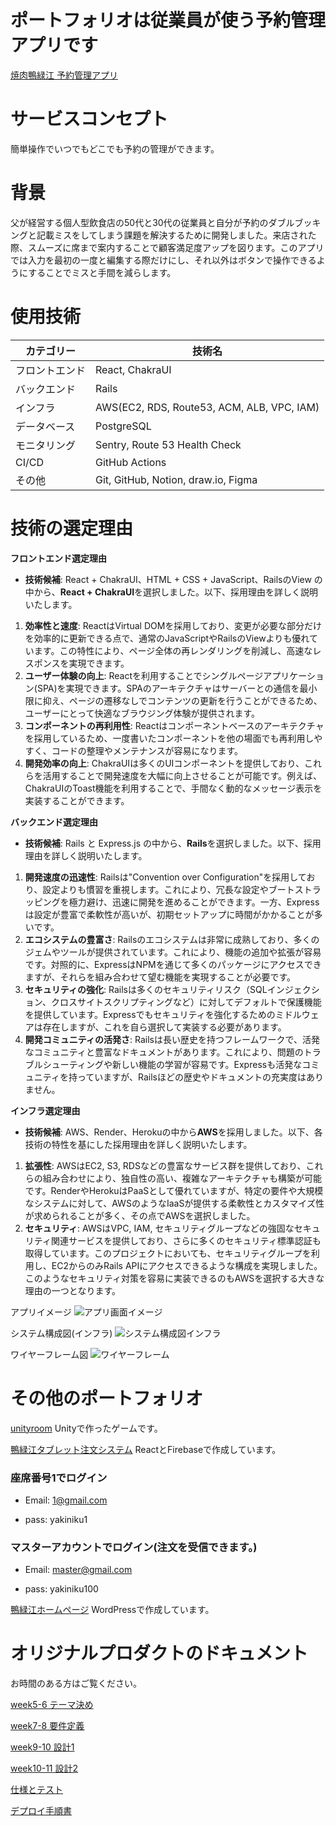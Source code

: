 # ポートフォリオは従業員が使う予約管理アプリです

[焼肉鴨緑江 予約管理アプリ](https://booking.yunonn.net)

# サービスコンセプト
簡単操作でいつでもどこでも予約の管理ができます。

# 背景
父が経営する個人型飲食店の50代と30代の従業員と自分が予約のダブルブッキングと記載ミスをしてしまう課題を解決するために開発しました。来店された際、スムーズに席まで案内することで顧客満足度アップを図ります。このアプリでは入力を最初の一度と編集する際だけにし、それ以外はボタンで操作できるようにすることでミスと手間を減らします。

# 使用技術
|カテゴリー|技術名|
|---|---|
|フロントエンド|React, ChakraUI|
|バックエンド|Rails|
|インフラ|AWS(EC2, RDS, Route53, ACM, ALB, VPC, IAM)|
|データベース|PostgreSQL|
|モニタリング|Sentry, Route 53 Health Check|
|CI/CD|GitHub Actions|
|その他| Git, GitHub, Notion, draw.io, Figma|

# 技術の選定理由

**フロントエンド選定理由**

- **技術候補**: React + ChakraUI、HTML + CSS + JavaScript、RailsのView の中から、**React + ChakraUI**を選択しました。以下、採用理由を詳しく説明いたします。
1. **効率性と速度**: ReactはVirtual DOMを採用しており、変更が必要な部分だけを効率的に更新できる点で、通常のJavaScriptやRailsのViewよりも優れています。この特性により、ページ全体の再レンダリングを削減し、高速なレスポンスを実現できます。
2. **ユーザー体験の向上**: Reactを利用することでシングルページアプリケーション(SPA)を実現できます。SPAのアーキテクチャはサーバーとの通信を最小限に抑え、ページの遷移なしでコンテンツの更新を行うことができるため、ユーザーにとって快適なブラウジング体験が提供されます。
3. **コンポーネントの再利用性**: Reactはコンポーネントベースのアーキテクチャを採用しているため、一度書いたコンポーネントを他の場面でも再利用しやすく、コードの整理やメンテナンスが容易になります。
4. **開発効率の向上**: ChakraUIは多くのUIコンポーネントを提供しており、これらを活用することで開発速度を大幅に向上させることが可能です。例えば、ChakraUIのToast機能を利用することで、手間なく動的なメッセージ表示を実装することができます。

**バックエンド選定理由**

- **技術候補**: Rails と Express.js の中から、**Rails**を選択しました。以下、採用理由を詳しく説明いたします。
1. **開発速度の迅速性**: Railsは"Convention over Configuration"を採用しており、設定よりも慣習を重視します。これにより、冗長な設定やブートストラッピングを極力避け、迅速に開発を進めることができます。一方、Expressは設定が豊富で柔軟性が高いが、初期セットアップに時間がかかることが多いです。
2. **エコシステムの豊富さ**: Railsのエコシステムは非常に成熟しており、多くのジェムやツールが提供されています。これにより、機能の追加や拡張が容易です。対照的に、ExpressはNPMを通じて多くのパッケージにアクセスできますが、それらを組み合わせて望む機能を実現することが必要です。
3. **セキュリティの強化**: Railsは多くのセキュリティリスク（SQLインジェクション、クロスサイトスクリプティングなど）に対してデフォルトで保護機能を提供しています。Expressでもセキュリティを強化するためのミドルウェアは存在しますが、これを自ら選択して実装する必要があります。
4. **開発コミュニティの活発さ**: Railsは長い歴史を持つフレームワークで、活発なコミュニティと豊富なドキュメントがあります。これにより、問題のトラブルシューティングや新しい機能の学習が容易です。Expressも活発なコミュニティを持っていますが、Railsほどの歴史やドキュメントの充実度はありません。

**インフラ選定理由**

- **技術候補**: AWS、Render、Herokuの中から**AWS**を採用しました。以下、各技術の特性を基にした採用理由を詳しく説明いたします。
1. **拡張性**: AWSはEC2, S3, RDSなどの豊富なサービス群を提供しており、これらの組み合わせにより、独自性の高い、複雑なアーキテクチャも構築が可能です。RenderやHerokuはPaaSとして優れていますが、特定の要件や大規模なシステムに対して、AWSのようなIaaSが提供する柔軟性とカスタマイズ性が求められることが多く、その点でAWSを選択しました。
2. **セキュリティ**: AWSはVPC, IAM, セキュリティグループなどの強固なセキュリティ関連サービスを提供しており、さらに多くのセキュリティ標準認証も取得しています。このプロジェクトにおいても、セキュリティグループを利用し、EC2からのみRails APIにアクセスできるような構成を実現しました。このようなセキュリティ対策を容易に実装できるのもAWSを選択する大きな理由の一つとなります。

アプリイメージ
![アプリ画面イメージ](./documents/app_describe.png)

システム構成図(インフラ)
![システム構成図インフラ](./documents/%E3%82%B7%E3%82%B9%E3%83%86%E3%83%A0%E6%A7%8B%E6%88%90%E5%9B%B3.drawio.png)

ワイヤーフレーム図
![ワイヤーフレーム](./documents/%E3%83%AF%E3%82%A4%E3%83%A4%E3%83%BC%E3%83%95%E3%83%AC%E3%83%BC%E3%83%A0%E3%82%B9%E3%83%86%E3%83%83%E3%83%971.png)

# その他のポートフォリオ
[unityroom](https://unityroom.com/users/7qaijm2pyt3r0zkfvod5)
Unityで作ったゲームです。

[鴨緑江タブレット注文システム](https://oreder-ouryokukou.web.app/login/)
ReactとFirebaseで作成しています。

### 座席番号1でログイン

- Email: 1@gmail.com

- pass: yakiniku1

### マスターアカウントでログイン(注文を受信できます。)

- Email: master@gmail.com

- pass: yakiniku100


[鴨緑江ホームページ](https://ouryokukou.com/)
WordPressで作成しています。

# オリジナルプロダクトのドキュメント
お時間のある方はご覧ください。

[week5-6 テーマ決め](https://www.notion.so/week5-6-d079c54c99e948c689bb75e4997c84d0?pvs=4)

[week7-8 要件定義](https://www.notion.so/week7-8-c341dbe260aa42c7bec8a2323f211a09?pvs=4)

[week9-10 設計1](https://www.notion.so/week9-10-1-bd73292925a84578ad2e36ecf1bb1d58?pvs=4)

[week10-11 設計2](https://www.notion.so/week11-12-2-4bdaeca48988446fbab91ec8ea74b5e4?pvs=4)

[仕様とテスト](https://utopian-earth-71a.notion.site/6944b5220d5640c79facf15bd0ee0039?pvs=4)

[デプロイ手順書](https://www.notion.so/25a68208638c4e13995963a7b7eae31d?pvs=4)
